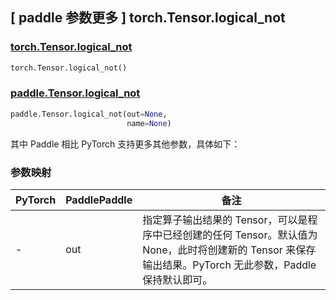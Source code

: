 ## [ paddle 参数更多 ] torch.Tensor.logical_not

### [torch.Tensor.logical_not](https://pytorch.org/docs/stable/generated/torch.Tensor.logical_not.html)

```python
torch.Tensor.logical_not()
```

### [paddle.Tensor.logical_not](https://www.paddlepaddle.org.cn/documentation/docs/zh/develop/api/paddle/Tensor_cn.html#logical-not-out-none-name-none)

```python
paddle.Tensor.logical_not(out=None,
                          name=None)
```

其中 Paddle 相比 PyTorch 支持更多其他参数，具体如下：

### 参数映射

| PyTorch | PaddlePaddle | 备注                               |
| ------- | ------------ | ---------------------------------- |
| -   | out            | 指定算子输出结果的 Tensor，可以是程序中已经创建的任何 Tensor。默认值为 None，此时将创建新的 Tensor 来保存输出结果。PyTorch 无此参数，Paddle 保持默认即可。|
